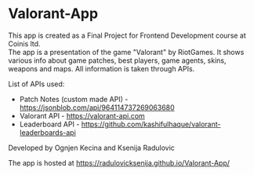 # Valorant-App

This app is created as a Final Project for Frontend Development course at Coinis ltd.  
The app is a presentation of the game "Valorant" by RiotGames. It shows various info about game patches, best players, game agents, skins, weapons and maps. All information is taken through APIs.  

List of APIs used:  
- Patch Notes (custom made API) - https://jsonblob.com/api/964114737269063680
- Valorant API - https://valorant-api.com
- Leaderboard API - https://github.com/kashifulhaque/valorant-leaderboards-api

Developed by Ognjen Kecina and Ksenija Radulovic  

The app is hosted at https://radulovicksenija.github.io/Valorant-App/
